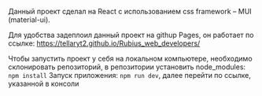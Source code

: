 Данный проект сделал на React с использованием css framework – MUI (material-ui).

Для удобства задеплоил данный проект на githup Pages, он работает по ссылке: https://tellaryt2.github.io/Rubius_web_developers/

Чтобы запустить проект у себя на локальном компьютере, необходимо склонировать репозиторий, в репозитории установить node_modules: ```npm install```
Запуск приложения: ```npm run dev```, далее перейти по ссылке, указанной в консоли